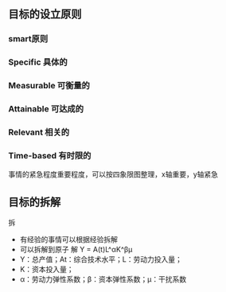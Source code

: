 ## 目标的设立原则
### smart原则
### Specific 具体的
### Measurable 可衡量的
### Attainable 可达成的
### Relevant 相关的
### Time-based 有时限的

事情的紧急程度重要程度，可以按四象限图整理，x轴重要，y轴紧急

## 目标的拆解
拆
- 有经验的事情可以根据经验拆解
- 可以拆解到原子
解
Y = A(t)L^αK^βμ 
- Y：总产值；At：综合技术水平；L：劳动力投入量；
- K：资本投入量；
- α：劳动力弹性系数；β：资本弹性系数；μ：干扰系数
